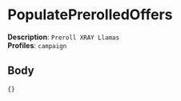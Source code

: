 # PopulatePrerolledOffers

**Description**: `Preroll XRAY Llamas` \
**Profiles**: `campaign`

## Body

```js
{}
```
